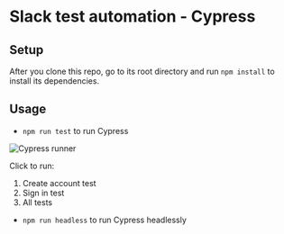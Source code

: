 # Slack test automation - Cypress
## Setup
After you clone this repo, go to its root directory and run `npm install` to install its dependencies.
## Usage
- `npm run test` to run Cypress

![Cypress runner](https://i.imgur.com/0uqOIyI.png)

Click to run:
1. Create account test
2. Sign in test
3. All tests


- `npm run headless` to run Cypress headlessly

